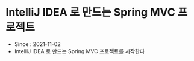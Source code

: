 # IntelliJ IDEA 로 만드는 Spring MVC 프로젝트

* Since : 2021-11-02
* IntelliJ IDEA 로 만드는 Spring MVC 프로젝트를 시작한다
